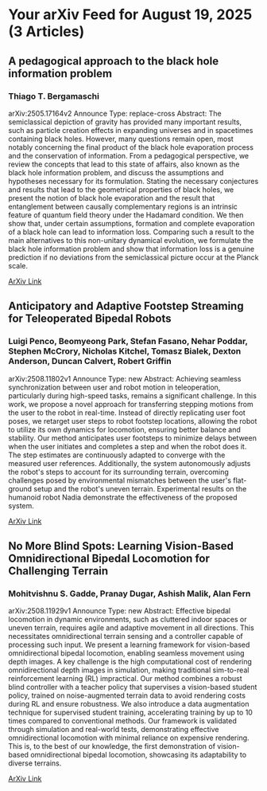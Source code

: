 <h1>Your arXiv Feed for August 19, 2025 (3 Articles)</h1>
<h2>A pedagogical approach to the black hole information problem</h2>
<h3>Thiago T. Bergamaschi</h3>
<p>arXiv:2505.17164v2 Announce Type: replace-cross 
Abstract: The semiclassical depiction of gravity has provided many important results, such as particle creation effects in expanding universes and in spacetimes containing black holes. However, many questions remain open, most notably concerning the final product of the black hole evaporation process and the conservation of information. From a pedagogical perspective, we review the concepts that lead to this state of affairs, also known as the black hole information problem, and discuss the assumptions and hypotheses necessary for its formulation. Stating the necessary conjectures and results that lead to the geometrical properties of black holes, we present the notion of black hole evaporation and the result that entanglement between causally complementary regions is an intrinsic feature of quantum field theory under the Hadamard condition. We then show that, under certain assumptions, formation and complete evaporation of a black hole can lead to information loss. Comparing such a result to the main alternatives to this non-unitary dynamical evolution, we formulate the black hole information problem and show that information loss is a genuine prediction if no deviations from the semiclassical picture occur at the Planck scale.</p>
<a href='https://arxiv.org/abs/2505.17164'>ArXiv Link</a>

<h2>Anticipatory and Adaptive Footstep Streaming for Teleoperated Bipedal Robots</h2>
<h3>Luigi Penco, Beomyeong Park, Stefan Fasano, Nehar Poddar, Stephen McCrory, Nicholas Kitchel, Tomasz Bialek, Dexton Anderson, Duncan Calvert, Robert Griffin</h3>
<p>arXiv:2508.11802v1 Announce Type: new 
Abstract: Achieving seamless synchronization between user and robot motion in teleoperation, particularly during high-speed tasks, remains a significant challenge. In this work, we propose a novel approach for transferring stepping motions from the user to the robot in real-time. Instead of directly replicating user foot poses, we retarget user steps to robot footstep locations, allowing the robot to utilize its own dynamics for locomotion, ensuring better balance and stability. Our method anticipates user footsteps to minimize delays between when the user initiates and completes a step and when the robot does it. The step estimates are continuously adapted to converge with the measured user references. Additionally, the system autonomously adjusts the robot's steps to account for its surrounding terrain, overcoming challenges posed by environmental mismatches between the user's flat-ground setup and the robot's uneven terrain. Experimental results on the humanoid robot Nadia demonstrate the effectiveness of the proposed system.</p>
<a href='https://arxiv.org/abs/2508.11802'>ArXiv Link</a>

<h2>No More Blind Spots: Learning Vision-Based Omnidirectional Bipedal Locomotion for Challenging Terrain</h2>
<h3>Mohitvishnu S. Gadde, Pranay Dugar, Ashish Malik, Alan Fern</h3>
<p>arXiv:2508.11929v1 Announce Type: new 
Abstract: Effective bipedal locomotion in dynamic environments, such as cluttered indoor spaces or uneven terrain, requires agile and adaptive movement in all directions. This necessitates omnidirectional terrain sensing and a controller capable of processing such input. We present a learning framework for vision-based omnidirectional bipedal locomotion, enabling seamless movement using depth images. A key challenge is the high computational cost of rendering omnidirectional depth images in simulation, making traditional sim-to-real reinforcement learning (RL) impractical. Our method combines a robust blind controller with a teacher policy that supervises a vision-based student policy, trained on noise-augmented terrain data to avoid rendering costs during RL and ensure robustness. We also introduce a data augmentation technique for supervised student training, accelerating training by up to 10 times compared to conventional methods. Our framework is validated through simulation and real-world tests, demonstrating effective omnidirectional locomotion with minimal reliance on expensive rendering. This is, to the best of our knowledge, the first demonstration of vision-based omnidirectional bipedal locomotion, showcasing its adaptability to diverse terrains.</p>
<a href='https://arxiv.org/abs/2508.11929'>ArXiv Link</a>

